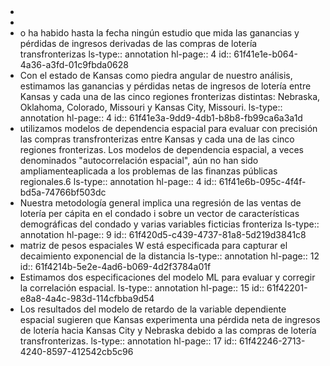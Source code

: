 - <object data="G:/Otros ordenadores/Mi Ordenador/Habilidades/Universidad/Opta I/Papers/Impacto en los ingresos de la compra de loteria/Garret_Marsh-2002-The-revenue-impacts (1).pdf" type="application/pdf" width="100%" height="800px"></object>
-
- o ha habido hasta la fecha ningún estudio que mida las ganancias y pérdidas de ingresos derivadas de las compras de lotería transfronterizas
  ls-type:: annotation
  hl-page:: 4
  id:: 61f41e1e-b064-4a36-a3fd-01c9fbda0628
- Con el estado de Kansas como piedra angular de nuestro análisis, estimamos las ganancias y pérdidas netas de ingresos de lotería entre Kansas y cada una de las cinco regiones fronterizas distintas: Nebraska, Oklahoma, Colorado, Missouri y Kansas City, Missouri.
  ls-type:: annotation
  hl-page:: 4
  id:: 61f41e3a-9dd9-4db1-b8b8-fb99ca6a3a1d
- utilizamos modelos de dependencia espacial para evaluar con precisión las compras transfronterizas entre Kansas y cada una de las cinco regiones fronterizas. Los modelos de dependencia espacial, a veces denominados "autocorrelación espacial", aún no han sido ampliamenteaplicada a los problemas de las finanzas públicas regionales.6
  ls-type:: annotation
  hl-page:: 4
  id:: 61f41e6b-095c-4f4f-bd5a-74766bf503dc
- Nuestra metodología general implica una regresión de las ventas de lotería per  cápita  en  el  condado  i sobre  un  vector  de  características  demográficas  del  condado  y  varias  variables  ficticias  fronteriza
  ls-type:: annotation
  hl-page:: 9
  id:: 61f420d5-c439-4737-81a8-5d219d3841c8
- matriz   de   pesos   espaciales   W está   especificada   para   capturar   el   decaimiento exponencial de la distancia
  ls-type:: annotation
  hl-page:: 12
  id:: 61f4214b-5e2e-4ad6-b069-4d2f3784a01f
- Estimamos   dos   especificaciones   del   modelo   ML   para   evaluar   y   corregir   la   correlación  espacial.
  ls-type:: annotation
  hl-page:: 15
  id:: 61f42201-e8a8-4a4c-983d-114cfbba9d54
- Los resultados del modelo de retardo de la variable dependiente espacial sugieren que Kansas experimenta una pérdida neta de ingresos de lotería hacia Kansas City y Nebraska   debido   a   las   compras   de   lotería   transfronterizas. 
  ls-type:: annotation
  hl-page:: 17
  id:: 61f42246-2713-4240-8597-412542cb5c96